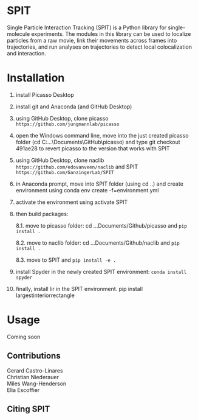 # SPIT
Single Particle Interaction Tracking (SPIT) is a Python library for single-molecule experiments. The modules in this library can be used to localize particles from a raw movie, link their movements across frames into trajectories, and run analyses on trajectories to detect local colocalization and interaction.

# Installation
1. install Picasso Desktop
2. install git and Anaconda (and GitHub Desktop)
3. using GitHub Desktop, clone picasso `https://github.com/jungmannlab/picasso`
4. open the Windows command line, move into the just created picasso folder (cd C:\...\Documents\GitHub\picasso) and type git checkout 491ae28 to revert picasso to the version that works with SPIT
5. using GitHub Desktop, clone naclib `https://github.com/edovanveen/naclib` and SPIT `https://github.com/GanzingerLab/SPIT`
6. in Anaconda prompt, move into SPIT folder (using cd ..) and create environment using conda env create -f=environment.yml
7. activate the environment using activate SPIT
8. then build packages:

	8.1. move to picasso folder: cd ...Documents/Github/picasso and `pip install .`
	
	8.2. move to naclib folder: cd ...Documents/Github/naclib and `pip install .`
	
	8.3. move to SPIT and `pip install -e .`
9. install Spyder in the newly created SPIT environment: `conda install spyder`
10. finally, install lir in the SPIT environment. pip install largestinteriorrectangle



# Usage
Coming soon

## Contributions
Gerard Castro-Linares</br> 
Christian Niederauer</br>
Miles Wang-Henderson</br>
Elia Escoffier

## Citing SPIT

